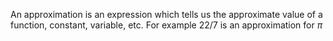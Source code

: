 An approximation is an expression which tells us the approximate value
of a function, constant, variable, etc. For example 22/7 is an
approximation for $\pi$
